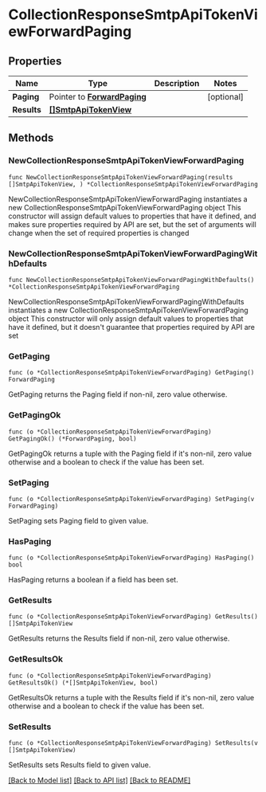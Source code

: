 # CollectionResponseSmtpApiTokenViewForwardPaging

## Properties

Name | Type | Description | Notes
------------ | ------------- | ------------- | -------------
**Paging** | Pointer to [**ForwardPaging**](ForwardPaging.md) |  | [optional] 
**Results** | [**[]SmtpApiTokenView**](SmtpApiTokenView.md) |  | 

## Methods

### NewCollectionResponseSmtpApiTokenViewForwardPaging

`func NewCollectionResponseSmtpApiTokenViewForwardPaging(results []SmtpApiTokenView, ) *CollectionResponseSmtpApiTokenViewForwardPaging`

NewCollectionResponseSmtpApiTokenViewForwardPaging instantiates a new CollectionResponseSmtpApiTokenViewForwardPaging object
This constructor will assign default values to properties that have it defined,
and makes sure properties required by API are set, but the set of arguments
will change when the set of required properties is changed

### NewCollectionResponseSmtpApiTokenViewForwardPagingWithDefaults

`func NewCollectionResponseSmtpApiTokenViewForwardPagingWithDefaults() *CollectionResponseSmtpApiTokenViewForwardPaging`

NewCollectionResponseSmtpApiTokenViewForwardPagingWithDefaults instantiates a new CollectionResponseSmtpApiTokenViewForwardPaging object
This constructor will only assign default values to properties that have it defined,
but it doesn't guarantee that properties required by API are set

### GetPaging

`func (o *CollectionResponseSmtpApiTokenViewForwardPaging) GetPaging() ForwardPaging`

GetPaging returns the Paging field if non-nil, zero value otherwise.

### GetPagingOk

`func (o *CollectionResponseSmtpApiTokenViewForwardPaging) GetPagingOk() (*ForwardPaging, bool)`

GetPagingOk returns a tuple with the Paging field if it's non-nil, zero value otherwise
and a boolean to check if the value has been set.

### SetPaging

`func (o *CollectionResponseSmtpApiTokenViewForwardPaging) SetPaging(v ForwardPaging)`

SetPaging sets Paging field to given value.

### HasPaging

`func (o *CollectionResponseSmtpApiTokenViewForwardPaging) HasPaging() bool`

HasPaging returns a boolean if a field has been set.

### GetResults

`func (o *CollectionResponseSmtpApiTokenViewForwardPaging) GetResults() []SmtpApiTokenView`

GetResults returns the Results field if non-nil, zero value otherwise.

### GetResultsOk

`func (o *CollectionResponseSmtpApiTokenViewForwardPaging) GetResultsOk() (*[]SmtpApiTokenView, bool)`

GetResultsOk returns a tuple with the Results field if it's non-nil, zero value otherwise
and a boolean to check if the value has been set.

### SetResults

`func (o *CollectionResponseSmtpApiTokenViewForwardPaging) SetResults(v []SmtpApiTokenView)`

SetResults sets Results field to given value.



[[Back to Model list]](../README.md#documentation-for-models) [[Back to API list]](../README.md#documentation-for-api-endpoints) [[Back to README]](../README.md)


